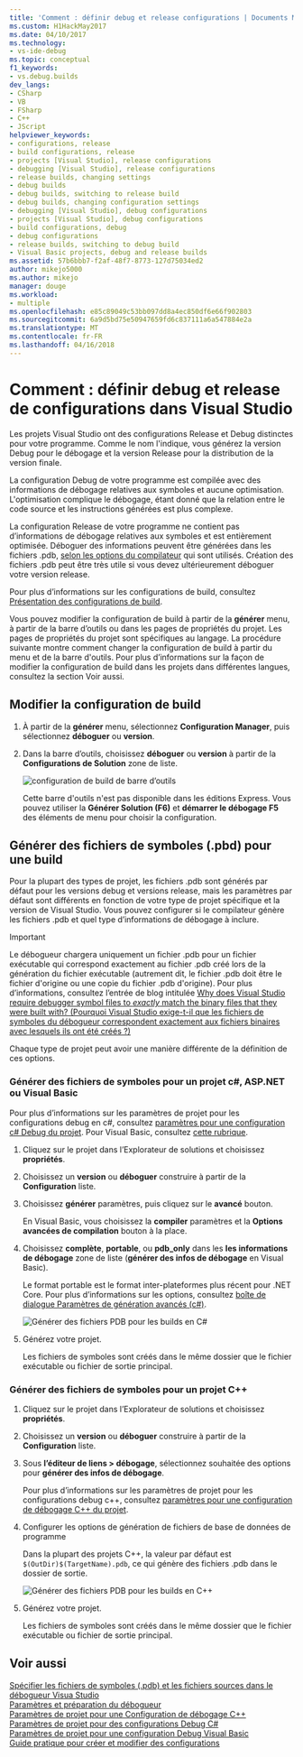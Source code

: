 ```yaml
---
title: 'Comment : définir debug et release configurations | Documents Microsoft'
ms.custom: H1HackMay2017
ms.date: 04/10/2017
ms.technology:
- vs-ide-debug
ms.topic: conceptual
f1_keywords:
- vs.debug.builds
dev_langs:
- CSharp
- VB
- FSharp
- C++
- JScript
helpviewer_keywords:
- configurations, release
- build configurations, release
- projects [Visual Studio], release configurations
- debugging [Visual Studio], release configurations
- release builds, changing settings
- debug builds
- debug builds, switching to release build
- debug builds, changing configuration settings
- debugging [Visual Studio], debug configurations
- projects [Visual Studio], debug configurations
- build configurations, debug
- debug configurations
- release builds, switching to debug build
- Visual Basic projects, debug and release builds
ms.assetid: 57b6bbb7-f2af-48f7-8773-127d75034ed2
author: mikejo5000
ms.author: mikejo
manager: douge
ms.workload:
- multiple
ms.openlocfilehash: e85c89049c53bb097dd8a4ec850df6e66f902803
ms.sourcegitcommit: 6a9d5bd75e50947659fd6c837111a6a547884e2a
ms.translationtype: MT
ms.contentlocale: fr-FR
ms.lasthandoff: 04/16/2018
---
```

# <a name="how-to-set-debug-and-release-configurations-in-visual-studio"></a>Comment : définir debug et release de configurations dans Visual Studio
Les projets Visual Studio ont des configurations Release et Debug distinctes pour votre programme. Comme le nom l'indique, vous générez la version Debug pour le débogage et la version Release pour la distribution de la version finale.  
  
La configuration Debug de votre programme est compilée avec des informations de débogage relatives aux symboles et aucune optimisation. L'optimisation complique le débogage, étant donné que la relation entre le code source et les instructions générées est plus complexe.  
  
La configuration Release de votre programme ne contient pas d’informations de débogage relatives aux symboles et est entièrement optimisée. Déboguer des informations peuvent être générées dans les fichiers .pdb, [selon les options du compilateur](#BKMK_symbols_release) qui sont utilisés. Création des fichiers .pdb peut être très utile si vous devez ultérieurement déboguer votre version release.  
  
Pour plus d’informations sur les configurations de build, consultez [Présentation des configurations de build](../ide/understanding-build-configurations.md).  
  
Vous pouvez modifier la configuration de build à partir de la **générer** menu, à partir de la barre d’outils ou dans les pages de propriétés du projet. Les pages de propriétés du projet sont spécifiques au langage. La procédure suivante montre comment changer la configuration de build à partir du menu et de la barre d'outils. Pour plus d’informations sur la façon de modifier la configuration de build dans les projets dans différentes langues, consultez la section Voir aussi.  
  
## <a name="change-the-build-configuration"></a>Modifier la configuration de build  
  
1.  À partir de la **générer** menu, sélectionnez **Configuration Manager**, puis sélectionnez **déboguer** ou **version**.  
  
2.  Dans la barre d’outils, choisissez **déboguer** ou **version** à partir de la **Configurations de Solution** zone de liste.  
  
     ![configuration de build de barre d’outils](../debugger/media/toolbarbuildconfiguration.png "ToolbarBuildConfiguration")  
  
     Cette barre d'outils n'est pas disponible dans les éditions Express. Vous pouvez utiliser la **Générer Solution (F6)** et **démarrer le débogage F5** des éléments de menu pour choisir la configuration.

## <a name="BKMK_symbols_release"></a>Générer des fichiers de symboles (.pbd) pour une build

Pour la plupart des types de projet, les fichiers .pdb sont générés par défaut pour les versions debug et versions release, mais les paramètres par défaut sont différents en fonction de votre type de projet spécifique et la version de Visual Studio. Vous pouvez configurer si le compilateur génère les fichiers .pdb et quel type d’informations de débogage à inclure.

> [!IMPORTANT] 
> Le débogueur chargera uniquement un fichier .pdb pour un fichier exécutable qui correspond exactement au fichier .pdb créé lors de la génération du fichier exécutable (autrement dit, le fichier .pdb doit être le fichier d'origine ou une copie du fichier .pdb d'origine). Pour plus d’informations, consultez l’entrée de blog intitulée [Why does Visual Studio require debugger symbol files to *exactly* match the binary files that they were built with? (Pourquoi Visual Studio exige-t-il que les fichiers de symboles du débogueur correspondent exactement aux fichiers binaires avec lesquels ils ont été créés ?)](https://blogs.msdn.microsoft.com/jimgries/2007/07/06/why-does-visual-studio-require-debugger-symbol-files-to-exactly-match-the-binary-files-that-they-were-built-with/)

Chaque type de projet peut avoir une manière différente de la définition de ces options.

### <a name="generate-symbol-files-for-a-c-aspnet-or-visual-basic-project"></a>Générer des fichiers de symboles pour un projet c#, ASP.NET ou Visual Basic

Pour plus d’informations sur les paramètres de projet pour les configurations debug en c#, consultez [paramètres pour une configuration c# Debug du projet](../debugger/project-settings-for-csharp-debug-configurations.md). Pour Visual Basic, consultez [cette rubrique](../debugger/project-settings-for-a-visual-basic-debug-configuration.md).

1. Cliquez sur le projet dans l’Explorateur de solutions et choisissez **propriétés**.

2. Choisissez un **version** ou **déboguer** construire à partir de la **Configuration** liste.

2. Choisissez **générer** paramètres, puis cliquez sur le **avancé** bouton.

    En Visual Basic, vous choisissez la **compiler** paramètres et la **Options avancées de compilation** bouton à la place.

3. Choisissez **complète**, **portable**, ou **pdb_only** dans les **les informations de débogage** zone de liste (**générer des infos de débogage** en Visual Basic).

    Le format portable est le format inter-plateformes plus récent pour .NET Core. Pour plus d’informations sur les options, consultez [boîte de dialogue Paramètres de génération avancés (c#)](../ide/reference/advanced-build-settings-dialog-box-csharp.md).

    ![Générer des fichiers PDB pour les builds en C#](../debugger/media/dbg_project_properties_pdb_csharp.png "GeneratePDBsForCSharp")

4. Générez votre projet.

    Les fichiers de symboles sont créés dans le même dossier que le fichier exécutable ou fichier de sortie principal.

### <a name="generate-symbol-files-for-a-c-project"></a>Générer des fichiers de symboles pour un projet C++

1. Cliquez sur le projet dans l’Explorateur de solutions et choisissez **propriétés**.

2. Choisissez un **version** ou **déboguer** construire à partir de la **Configuration** liste.

2. Sous **l’éditeur de liens > débogage**, sélectionnez souhaitée des options pour **générer des infos de débogage**.

    Pour plus d’informations sur les paramètres de projet pour les configurations debug c++, consultez [paramètres pour une configuration de débogage C++ du projet](../debugger/project-settings-for-a-cpp-debug-configuration.md).

4. Configurer les options de génération de fichiers de base de données de programme

    Dans la plupart des projets C++, la valeur par défaut est `$(OutDir)$(TargetName).pdb`, ce qui génère des fichiers .pdb dans le dossier de sortie.

    ![Générer des fichiers PDB pour les builds en C++](../debugger/media/dbg_project_properties_pdb_cplusplus.png "GeneratePDBsforCPlusPlus") 

5. Générez votre projet.

    Les fichiers de symboles sont créés dans le même dossier que le fichier exécutable ou fichier de sortie principal.
  
## <a name="see-also"></a>Voir aussi  
 [Spécifier les fichiers de symboles (.pdb) et les fichiers sources dans le débogueur Visua Studio](../debugger/debugger-settings-and-preparation.md)  
 [Paramètres et préparation du débogueur](../debugger/debugger-settings-and-preparation.md)   
 [Paramètres de projet pour une Configuration de débogage C++](../debugger/project-settings-for-a-cpp-debug-configuration.md)   
 [Paramètres de projet pour des configurations Debug C#](../debugger/project-settings-for-csharp-debug-configurations.md)   
 [Paramètres de projet pour une configuration Debug Visual Basic](../debugger/project-settings-for-a-visual-basic-debug-configuration.md)   
 [Guide pratique pour créer et modifier des configurations](../ide/how-to-create-and-edit-configurations.md)